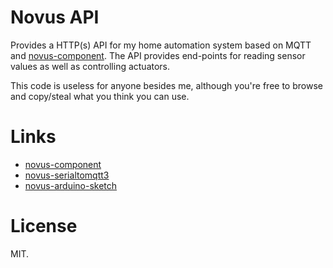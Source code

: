 # Novus API

Provides a HTTP(s) API for my home automation system based on MQTT and [novus-component](https://github.com/MichielvdVelde/novus-component).
The API provides end-points for reading sensor values as well as controlling actuators.

This code is useless for anyone besides me, although you're free to browse and copy/steal
what you think you can use.

# Links

* [novus-component](https://github.com/MichielvdVelde/novus-component)
* [novus-serialtomqtt3](https://github.com/MichielvdVelde/novus-serialtomqtt3)
* [novus-arduino-sketch](https://github.com/MichielvdVelde/novus-arduino-sketch)

# License

MIT.
